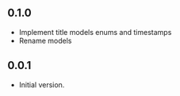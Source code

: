 ## 0.1.0

-   Implement title models enums and timestamps
-   Rename models

## 0.0.1

-   Initial version.
